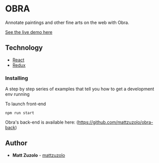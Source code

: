 # OBRA

Annotate paintings and other fine arts on the web with Obra.

[See the live demo here](https://obra-annotations.herokuapp.com/home)

## Technology

* [React](https://reactjs.org/)
* [Redux](https://redux.js.org/)

### Installing

A step by step series of examples that tell you how to get a development env running

To launch front-end

```
npm run start
```

Obra's back-end is available here: (https://github.com/mattzuzolo/obra-back)

## Author

* **Matt Zuzolo** - [mattzuzolo](https://mattzuzolo.github.io/)
